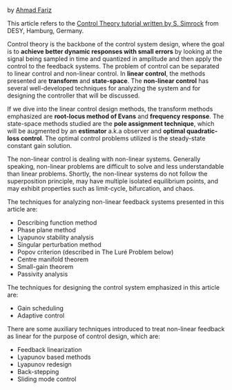 by [Ahmad Fariz](https://linkedin.com/in/ahmadfariz)

This article refers to the [Control Theory tutorial written by S. Simrock](https://cds.cern.ch/record/1100534/files/p73.pdf) from DESY, Hamburg, Germany.

Control theory is the backbone of the control system design, where the goal is to **achieve better dynamic responses with small errors** by looking at the signal being sampled in time and quantized in amplitude and then apply the control to the feedback systems. The problem of control can be separated to linear control and non-linear control. In **linear control**, the methods presented are **transform** and **state-space**. The **non-linear control** has several well-developed techniques for analyzing the system and for designing the controller that will be discussed.

If we dive into the linear control design methods, the transform methods emphasized are **root-locus method of Evans** and **frequency response**. The state-space methods studied are the **pole assignment technique**, which will be augmented by an **estimator** a.k.a observer and **optimal quadratic-loss control**. The optimal control problems utilized is the steady-state constant gain solution.

The non-linear control is dealing with non-linear systems. Generally speaking, non-linear problems are difficult to solve and less understandable than linear problems. Shortly, the non-linear systems do not follow the superposition principle, may have multiple isolated equilibrium points, and may exhibit properties such as limit-cycle, bifurcation, and chaos. 

The techniques for analyzing non-linear feedback systems presented in this article are: 
* Describing function method
* Phase plane method
* Lyapunov stability analysis
* Singular perturbation method
* Popov criterion (described in The Luré Problem below)
* Centre manifold theorem
* Small-gain theorem
* Passivity analysis

The techniques for designing the control system emphasized in this article are:
* Gain scheduling
* Adaptive control

There are some auxiliary techniques introduced to treat non-linear feedback as linear for the purpose of control design, which are:
* Feedback linearization
* Lyapunov based methods
* Lyapunov redesign
* Back-stepping
* Sliding mode control

